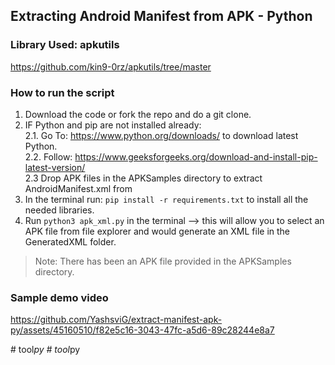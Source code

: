 ## Extracting Android Manifest from APK - Python

### Library Used: apkutils 
https://github.com/kin9-0rz/apkutils/tree/master 

### How to run the script
1. Download the code or fork the repo and do a git clone.
2. IF Python and pip are not installed already: <br/>
2.1. Go To: https://www.python.org/downloads/ to download latest Python. <br/>
2.2. Follow: https://www.geeksforgeeks.org/download-and-install-pip-latest-version/ <br/>
2.3 Drop APK files in the APKSamples directory to extract AndroidManifest.xml from
3. In the terminal run: `pip install -r requirements.txt` to install all the needed libraries.
4. Run `python3 apk_xml.py` in the terminal --> this will allow you to select an APK file from file explorer and would generate an XML file in the GeneratedXML folder.

> Note: There has been an APK file provided in the APKSamples directory.

### Sample demo video
https://github.com/YashsviG/extract-manifest-apk-py/assets/45160510/f82e5c16-3043-47fc-a5d6-89c28244e8a7

#   t o o l _ p y  
 #   t o o l _ p y  
 